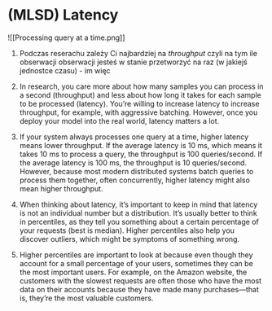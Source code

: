 # (MLSD) Latency
![[Processing query at a time.png]]
1. Podczas reserachu zależy Ci najbardziej na *throughput* czyli na tym ile obserwacji obserwacji jesteś w stanie przetworzyć na raz (w jakiejś jednostce czasu) - im więc

1. In research, you care more about how many samples you can process in a second
(throughput) and less about how long it takes for each sample to be processed
(latency). You’re willing to increase latency to increase throughput, for example, with
aggressive batching. However, once you deploy your model into the real world, latency matters a lot.
2. If your system always processes one query at a time, higher latency means lower
throughput. If the average latency is 10 ms, which means it takes 10 ms to process
a query, the throughput is 100 queries/second. If the average latency is 100 ms, the
throughput is 10 queries/second.
However, because most modern distributed systems batch queries to process them
together, often concurrently, higher latency might also mean higher throughput.
3. When thinking about latency, it’s important to keep in mind that latency is not an
individual number but a distribution. It’s usually better to think in percentiles, as they tell you something about a certain percentage of your requests (best is median). Higher percentiles also help you discover outliers, which might be symptoms of something wrong.
4. Higher percentiles are important to look at because even though they account for
a small percentage of your users, sometimes they can be the most important users.
For example, on the Amazon website, the customers with the slowest requests are
often those who have the most data on their accounts because they have made many
purchases—that is, they’re the most valuable customers.